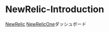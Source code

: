 # NewRelic-Introduction

[NewRelic](https://newrelic.com/jp)
[NewRelicOne](https://one.newrelic.com/nr1-core?account=3509998&state=e31a9317-206f-3e91-784e-da6ad2876ec7
)ダッシュボード



